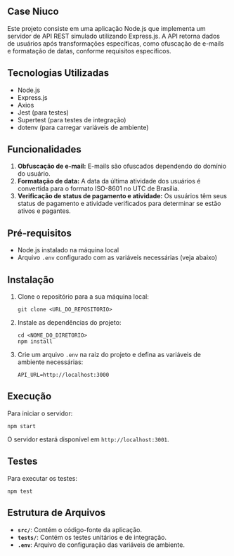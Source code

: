 ## Case Niuco

Este projeto consiste em uma aplicação Node.js que implementa um servidor de API REST simulado utilizando Express.js. A API retorna dados de usuários após transformações específicas, como ofuscação de e-mails e formatação de datas, conforme requisitos específicos.

## Tecnologias Utilizadas

- Node.js
- Express.js
- Axios
- Jest (para testes)
- Supertest (para testes de integração)
- dotenv (para carregar variáveis de ambiente)

## Funcionalidades

1. **Obfuscação de e-mail:** E-mails são ofuscados dependendo do domínio do usuário.
2. **Formatação de data:** A data da última atividade dos usuários é convertida para o formato ISO-8601 no UTC de Brasília.
3. **Verificação de status de pagamento e atividade:** Os usuários têm seus status de pagamento e atividade verificados para determinar se estão ativos e pagantes.

## Pré-requisitos

- Node.js instalado na máquina local
- Arquivo `.env` configurado com as variáveis necessárias (veja abaixo)

## Instalação

1. Clone o repositório para a sua máquina local:

   ```
   git clone <URL_DO_REPOSITORIO>
   ```

2. Instale as dependências do projeto:

   ```
   cd <NOME_DO_DIRETORIO>
   npm install
   ```

3. Crie um arquivo `.env` na raiz do projeto e defina as variáveis de ambiente necessárias:

   ```
   API_URL=http://localhost:3000
   ```

## Execução

Para iniciar o servidor:

```
npm start
```

O servidor estará disponível em `http://localhost:3001`.

## Testes

Para executar os testes:

```
npm test
```

## Estrutura de Arquivos

- **`src/`**: Contém o código-fonte da aplicação.
- **`tests/`**: Contém os testes unitários e de integração.
- **`.env`**: Arquivo de configuração das variáveis de ambiente.
